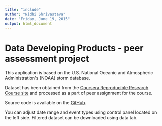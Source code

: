 ```yaml
---
title: "include"
author: "Nidhi Shrivastava"
date: "Friday, June 19, 2015"
output: html_document
---
```

# Data Developing Products - peer assessment project

This application is based on the U.S. National Oceanic and Atmospheric Administration's (NOAA) storm database.

Dataset has been obtained from the [Coursera Reproducible Research Course site](https://d396qusza40orc.cloudfront.net/repdata%2Fdata%2FStormData.csv.bz2)
and processed as a part of peer assignment for the course.

Source code is available on the [GitHub](https://github.com/nsddn/DDP).

You can adjust date range and event types using control panel located on the left side. 
Filtered dataset can be downloaded using data tab.
